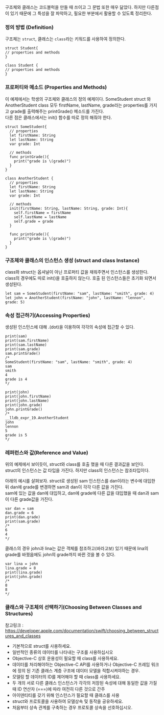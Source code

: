 ﻿구조체와 클래스는 코드블럭을 만들 때 쓰이고 그 문법 또한 매우 닮았다. 하지만 다른점이 있기 때문에 그 특성을 잘 파악하고, 필요한 부분에서 활용할 수 있도록 정리한다.  

### 정의 방법 (Definition)
구조체는 `struct`, 클래스는 `class`라는 키워드를 사용하여 정의한다.  

```
struct Student{
// properties and methods
}

class Student {
// properties and methods
}
```

### 프로퍼티와 메소드 (Properties and Methods)
이 예제에서는 학생의 구조체와 클래스의 정의 예제이다. SomeStudent struct 와 AnotherStudent class 모두 firstName, lastName, grade라는 properties를 가지고 grade를 출력해주는 printGrade() 메소드를 가진다.  
다른 점은 클래스에서는 init() 함수를 따로 정의 해줘야 한다.
```
struct SomeStudent{
  // properties
  let firstName: String
  let lastName: String
  var grade: Int

  // methods
  func printGrade(){
    print("grade is \(grade)")
  }
}

class AnotherStudent {
  // properties
  let firstName: String
  let lastName: String
  var grade: Int

  // methods
  init(firstName: String, lastName: String, grade: Int){
    self.firstName = firstName
    self.lastName = lastName
    self.grade = grade
  }

  func printGrade(){
    print("grade is \(grade)")
  }
}
```

### 구조체와 클래스의 인스턴스 생성 (struct and class Instance)
class와 struct는 옵셔널이 아닌 프로퍼티 값을 채워주면서 인스턴스를 생성한다.  
class의 경우에도 따로 init()을 호출하지 않는다. 호출 된 인스턴스들은 초기화 되면서 생성된다.
```
let sam = SomeStudent(firstName: "sam", lastName: "smith", grade: 4)
let john = AnotherStudent(firstName: "john", lastName: "lennon", grade: 5)
```

### 속성 접근하기(Accessing Properties)
생성된 인스턴스에 대해 .(dot)을 이용하여 각각의 속성에 접근할 수 있다.  
```
print(sam)
print(sam.firstName)
print(sam.lastName)
print(sam.grade)
sam.printGrade()
/*
SomeStudent(firstName: "sam", lastName: "smith", grade: 4)
sam
smith
4
grade is 4
*/

print(john)
print(john.firstName)
print(john.lastName)
print(john.grade)
john.printGrade()
/*
__lldb_expr_19.AnotherStudent
john
lennon
5
grade is 5
*/
```

### 레퍼런스와 값(Reference and Value)
위의 예제에서 보이듯이, struct와 class를 호출 했을 때 다른 결과값을 보인다.  
struct의 인스턴스는 값 타입을 가진다. 하지만 class의 인스턴스는 참조타입이다.  

아래의 예시를 살펴보자. struct로 생성된 sam 인스턴스를 dan이라는 변수에 대입한 뒤 dan에 grade를 변경하면 sam과 dan이 각각 다른 값을 가진다.  
sam에 있는 값을 dan에 대입하고, dan에 grade에 다른 값을 대입했을 때 dan과 sam이 다른 grade값을 가진다.
```
var dan = sam
dan.grade = 6
print(dan.grade)
print(sam.grade)
/*
6
4
*/
```
클래스의 경우 john과 lina는 값은 객체를 참조하고(바라고보) 있기 때문에 lina의 grade를 바꿨음에도 john의 grade까지 바뀐 것을 볼 수 있다.
```
var lina = john
lina.grade = 8
print(lina.grade)
print(john.grade)
/*
8
8
*/
```

### 클래스와 구조체의 선택하기(Choosing Between Classes and Structures)
참고링크 : https://developer.apple.com/documentation/swift/choosing_between_structures_and_classes

- 기본적으로 struct를 사용하세요.
 - 일반적인 종류의 데이터를 나타내는 구조를 사용하십시오
- Objective-C 상호 운용성이 필요할 때 class를 사용하세요.
 - 데이터를 처리해야하는 Objective-C API를 사용하거나 Objective-C 프레임 워크에 정의 된 기존 클래스 계층 구조에 데이터 모델을 적합시켜야하는 경우.
- 모델링 할 데이터의 ID를 제어해야 할 때 class를 사용하세요.
 - 두 개의 서로 다른 클래스 인스턴스가 각각의 저장된 속성에 대해 동일한 값을 가질 때 ID 연산자 (===)에 따라 여전히 다른 것으로 간주
 - 아이덴티티를 갖기 위해 인스턴스가 필요할 때 클래스를 사용
- struct와 프로토콜을 사용하여 모델상속 및 동작을 공유하세요.
 - 처음부터 상속 관계를 구축하는 경우 프로토콜 상속을 선호하십시오.
